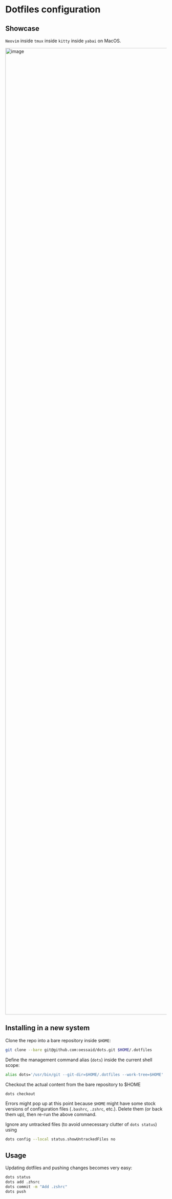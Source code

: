 # Dotfiles configuration

## Showcase

`Neovim` inside `tmux` inside `kitty` inside `yabai` on MacOS.

<img width="3008" alt="image" src="https://user-images.githubusercontent.com/35626945/222902467-8ee7e5c8-9b40-4b8f-b9a6-669b7b7a3145.png">

## Installing in a new system

Clone the repo into a bare repository inside `$HOME`:

```sh
git clone --bare git@github.com:oessaid/dots.git $HOME/.dotfiles
```

Define the management command alias (`dots`) inside the current shell scope:

```sh
alias dots='/usr/bin/git --git-dir=$HOME/.dotfiles --work-tree=$HOME'
```

Checkout the actual content from the bare repository to $HOME

```sh
dots checkout
```

Errors might pop up at this point because `$HOME` might have some stock versions of configuration files (`.bashrc`, `.zshrc`, etc.). Delete them (or back them up), then re-run the above command.

Ignore any untracked files (to avoid unnecessary clutter of `dots status`) using

```sh
dots config --local status.showUntrackedFiles no
```

## Usage

Updating dotfiles and pushing changes becomes very easy:

```sh
dots status
dots add .zhsrc
dots commit -m "Add .zshrc"
dots push
```
